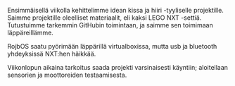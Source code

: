 
 
 
Ensimmäisellä viikolla kehittelimme idean kissa ja hiiri -tyyliselle projektille.
Saimme projektille oleelliset materiaalit, eli kaksi LEGO NXT -settiä. 
Tutustuimme tarkemmin GitHubin toimintaan, ja saimme sen toimimaan läppäreillämme.

RojbOS saatu pyörimään läppärillä virtualboxissa, mutta usb ja bluetooth yhdeyksissä NXT:hen häikkää. 

Viikonlopun aikaina tarkoitus saada projekti varsinaisesti käyntiin; aloitellaan sensorien ja moottoreiden testaamisesta.
